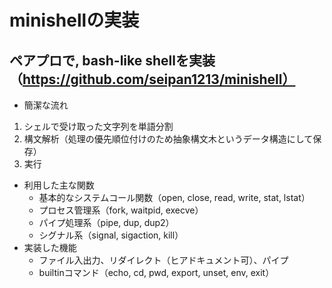 

# minishellの実装

## ペアプロで, bash-like shellを実装（https://github.com/seipan1213/minishell）
* 簡潔な流れ
1. シェルで受け取った文字列を単語分割
2. 構文解析（処理の優先順位付けのため抽象構文木というデータ構造にして保存）
3. 実行
* 利用した主な関数
  * 基本的なシステムコール関数（open, close, read, write, stat, lstat）
  * プロセス管理系（fork, waitpid, execve）
  * パイプ処理系（pipe, dup, dup2）
  * シグナル系（signal, sigaction, kill）
* 実装した機能
  * ファイル入出力、リダイレクト（ヒアドキュメント可）、パイプ
  * builtinコマンド（echo, cd, pwd, export, unset, env, exit） 
